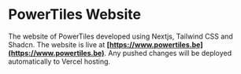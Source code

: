 # PowerTiles Website

The website of PowerTiles developed using Nextjs, Tailwind CSS and Shadcn. The website is live at **[https://www.powertiles.be](https://www.powertiles.be)**. 
Any pushed changes will be deployed automatically to Vercel hosting.
